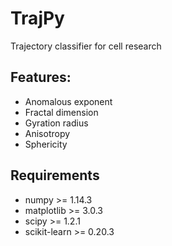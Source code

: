 # TrajPy
Trajectory classifier for cell research


## Features:
- Anomalous exponent
- Fractal dimension
- Gyration radius
- Anisotropy
- Sphericity

## Requirements
- numpy >= 1.14.3
- matplotlib >= 3.0.3
- scipy >= 1.2.1
- scikit-learn >= 0.20.3
